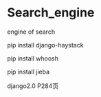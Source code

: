 # Search_engine
engine of search 


pip install django-haystack

pip install whoosh

pip install jieba 

django2.0 P284页
